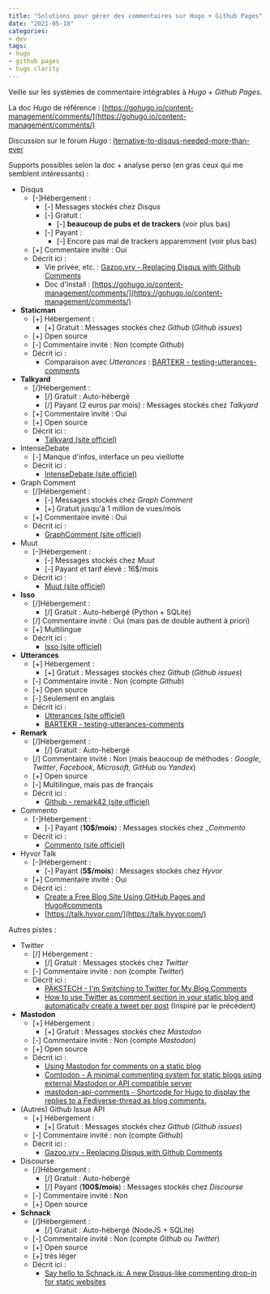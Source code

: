 ```yaml
---
title: "Solutions pour gérer des commentaires sur Hugo + Github Pages"
date: "2021-05-10"
categories: 
- dev
tags: 
- hugo
- github pages
- hugo clarity
---
```


Veille sur les systèmes de commentaire intégrables à _Hugo_ + _Github Pages_.

<!--more-->

La doc _Hugo_ de référence : [https://gohugo.io/content-management/comments/](https://gohugo.io/content-management/comments/)

Discussion sur le forum _Hugo_ : [lternative-to-disqus-needed-more-than-ever](https://discourse.gohugo.io/t/alternative-to-disqus-needed-more-than-ever/5516)

Supports possibles selon la doc + analyse perso (en gras ceux qui me semblent intéressants) :

- Disqus
    - [-]Hébergement :
        - [-] Messages stockés chez _Disqus_
        - [-] Gratuit : 
            - [-] **beaucoup de pubs et de trackers** (voir plus bas)
        - [-] Payant :
            - [-] Encore pas mal de trackers apparemment (voir plus bas)
    - [+] Commentaire invité : Oui
    - Décrit ici :
        - Vie privée, etc. : [Gazoo.vrv - Replacing Disqus with Github Comments](http://donw.io/post/github-comments/)
        - Doc d'install : [https://gohugo.io/content-management/comments/](https://gohugo.io/content-management/comments/)
- __Staticman__
    - [+] Hébergement :
        - [+] Gratuit : Messages stockés chez _Github_ (_Github issues_)
    - [+] Open source
    - [-] Commentaire invité : Non (compte _Github_)
    - Décrit ici :
        - Comparaison avec _Utterances_ : [BARTEKR - testing-utterances-comments](https://blog.bartekr.net/2021/01/17/testing-utterances-comments/)
- __Talkyard__
    - [/]Hébergement :
        - [/] Gratuit : Auto-hébergé
        - [/] Payant (2 euros par mois) : Messages stockés chez _Talkyard_
    - [+] Commentaire invité : Oui
    - [+] Open source
    - Décrit ici :
        - [Talkyard (site officiel)](https://www.talkyard.io/)
- IntenseDebate
    - [-] Manque d'infos, interface un peu vieillotte
    - Décrit ici :
        - [IntenseDebate (site officiel)](https://www.intensedebate.com/home)
- Graph Comment
    - [/]Hébergement :
        - [-] Messages stockés chez _Graph Comment_
        - [+] Gratuit jusqu'à 1 million de vues/mois
    - [+] Commentaire invité : Oui
    - Décrit ici :
        - [GraphComment (site officiel)](https://graphcomment.com/)
- Muut
    - [-]Hébergement :
        - [-] Messages stockés chez _Muut_ 
        - [-] Payant et tarif élevé : 16$/mois
    - Décrit ici :
        - [Muut (site officiel)](https://muut.com/)
- __Isso__
    - [/]Hébergement :
        - [/] Gratuit : Auto-hébergé (Python + SQLite)
    - [/] Commentaire invité : Oui (mais pas de double authent à priori)
    - [+] Multilingue
    - Décrit ici :
        - [Isso (site officiel)](https://posativ.org/isso/)
- __Utterances__
    - [+] Hébergement :
        - [+] Gratuit : Messages stockés chez _Github_ (_Github issues_)
    - [-] Commentaire invité : Non (compte _Github_)
    - [+] Open source
    - [-] Seulement en anglais
    - Décrit ici :
        - [Utterances (site officiel)](https://utteranc.es/)
        - [BARTEKR - testing-utterances-comments](https://blog.bartekr.net/2021/01/17/testing-utterances-comments/)
- __Remark__
    - [/]Hébergement :
        - [/] Gratuit : Auto-hébergé
    - [/] Commentaire invité : Non (mais beaucoup de méthodes : _Google_, _Twitter_, _Facebook_, _Microsoft_, _GitHub_ ou _Yandex_)
    - [+] Open source
    - [-] Multilingue, mais pas de français
    - Décrit ici :
        - [Github - remark42 (site officiel)](https://github.com/umputun/remark42)
- Commento
    - [-]Hébergement :
        - [-] Payant (**10$/mois**) : Messages stockés chez __Commento_
    - Décrit ici :
        - [Commento (site officiel)](https://commento.io/)
- Hyvor Talk
    - [-]Hébergement :
        - [-] Payant (**5$/mois**) : Messages stockés chez _Hyvor_
    - [+] Commentaire invité : Oui
    - Décrit ici :
        - [Create a Free Blog Site Using GitHub Pages and Hugo#comments](https://youngkin.github.io/post/createafreeblogsite/#add-support-for-comments)
        - [https://talk.hyvor.com/](https://talk.hyvor.com/)

Autres pistes :

- Twitter
    - [/] Hébergement :
        - [/] Gratuit : Messages stockés chez _Twitter_
    - [-] Commentaire invité : non (compte _Twitter_)
    - Décrit ici :
        - [PÄKSTECH - I'm Switching to Twitter for My Blog Comments](https://pakstech.com/blog/switching-to-twitter-comments/)
        - [How to use Twitter as comment section in your static blog and automatically create a tweet per post](https://theprogress.site/2020-06-30-how-to-use-twitter-as-comment-section-in-your-static-blog/) (Inspiré par le précédent)
- __Mastodon__
    - [+] Hébergement :
        - [+] Gratuit : Messages stockés chez _Mastodon_
    - [-] Commentaire invité : Non (compte _Mastodon_)
    - [+] Open source
    - Décrit ici :
        - [Using Mastodon for comments on a static blog](https://lottalinuxlinks.com/using-mastodon-for-comments-on-a-static-blog/)
        - [Comtodon - A minimal commenting system for static blogs using external Mastodon or API compatible server](https://git.wadza.fr/me/comtodon)
        - [mastodon-api-comments - Shortcode for Hugo to display the replies to a Fediverse-thread as blog comments.](https://schlomp.space/tastytea/hugo-mastodon-api-comments)
- (Autres) Github Issue API
    - [+] Hébergement :
        - [+] Gratuit : Messages stockés chez _Github_ (_Github issues_)
    - [-] Commentaire invité : non (compte _Github_)
    - Décrit ici :
        - [Gazoo.vrv - Replacing Disqus with Github Comments](http://donw.io/post/github-comments/)
- Discourse
    - [/]Hébergement :
        - [/] Gratuit : Auto-hébergé
        - [/] Payant (**100$/mois**) : Messages stockés chez _Discourse_
    - [-] Commentaire invité : Non
    - [+] Open source
- __Schnack__
    - [/]Hébergement :
        - [/] Gratuit : Auto-hébergé (NodeJS + SQLite)
    - [-] Commentaire invité : Non (compte _Github_ ou _Twitter_)
    - [+] Open source
    - [+] très léger
    - Décrit ici :
        - [Say hello to Schnack.js: A new Disqus-like commenting drop-in for static websites](https://www.vis4.net/blog/2017/10/hello-schnack/)





